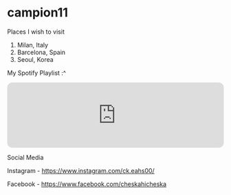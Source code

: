 # campion11
Places I wish to visit
1. Milan, Italy
2. Barcelona, Spain
3. Seoul, Korea

My Spotify Playlist :^

<iframe style="border-radius:12px" src="https://open.spotify.com/embed/playlist/3bzEA2WzAmLYS1M9jb53UN?utm_source=generator&theme=0" width="100%" height="152" frameBorder="0" allowfullscreen="" allow="autoplay; clipboard-write; encrypted-media; fullscreen; picture-in-picture" loading="lazy"></iframe> 

Social Media 

 Instagram - https://www.instagram.com/ck.eahs00/
 
 Facebook - https://www.facebook.com/cheskahicheska
